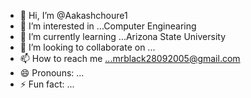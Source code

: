 - 👋 Hi, I’m @Aakashchoure1
- 👀 I’m interested in ...Computer Enginearing
- 🌱 I’m currently learning ...Arizona State University
- 💞️ I’m looking to collaborate on ...
- 📫 How to reach me ...mrblack28092005@gmail.com
- 😄 Pronouns: ...
- ⚡ Fun fact: ...

<!---
Aakashchoure1/Aakashchoure1 is a ✨ special ✨ repository because its `README.md` (this file) appears on your GitHub profile.
You can click the Preview link to take a look at your changes.
--->
